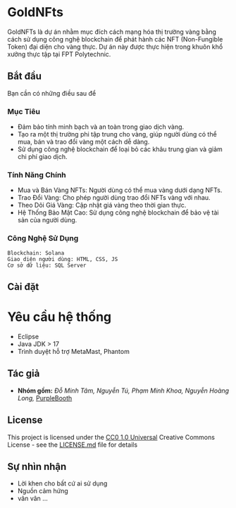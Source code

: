 # GoldNFts

GoldNFTs là dự án nhằm mục đích cách mạng hóa thị trường vàng bằng cách sử dụng công nghệ blockchain để phát hành các NFT (Non-Fungible Token) đại diện cho vàng thực. Dự án này được thực hiện trong khuôn khổ xưởng thực tập tại FPT Polytechnic.

## Bắt đầu

Bạn cần có những điều sau để 

### Mục Tiêu

- Đảm bảo tính minh bạch và an toàn trong giao dịch vàng.
- Tạo ra một thị trường phi tập trung cho vàng, giúp người dùng có thể mua, bán và trao đổi vàng một cách dễ dàng.
- Sử dụng công nghệ blockchain để loại bỏ các khâu trung gian và giảm chi phí giao dịch.

### Tính Năng Chính

- Mua và Bán Vàng NFTs: Người dùng có thể mua vàng dưới dạng NFTs.
- Trao Đổi Vàng: Cho phép người dùng trao đổi NFTs vàng với nhau.
- Theo Dõi Giá Vàng: Cập nhật giá vàng theo thời gian thực.
- Hệ Thống Bảo Mật Cao: Sử dụng công nghệ blockchain để bảo vệ tài sản của người dùng.

### Công Nghệ Sử Dụng

    Blockchain: Solana
    Giao diện người dùng: HTML, CSS, JS
    Cơ sở dữ liệu: SQL Server

## Cài đặt
# Yêu cầu hệ thống
- Eclipse
- Java JDK > 17
- Trình duyệt hỗ trợ MetaMast, Phantom 

## Tác giả

  - **Nhóm gồm:**
    *Đỗ Minh Tâm,*
    *Nguyễn Tú,*
    *Phạm Minh Khoa,*
    *Nguyễn Hoàng Long,*
    [PurpleBooth](https://github.com/tamXinchao/GoldNFTs)

## License

This project is licensed under the [CC0 1.0 Universal](LICENSE.md)
Creative Commons License - see the [LICENSE.md](LICENSE.md) file for
details

## Sự nhìn nhận

  - Lời khen cho bất cứ ai sử dụng
  - Nguồn cảm hứng
  - vân vân ... 
